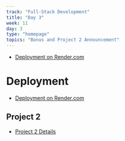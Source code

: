 ```yaml
---
track: "Full-Stack Development"
title: "Day 3"
week: 11
day: 3
type: "homepage"
topics: "Bonus and Project 2 Announcement"
---
```


- [Deployment on Render.com](/full-stack-development/week-11/day-3/lecture/lesson)

# Deployment

- [Deployment on Render.com](/full-stack-development/week-10/day-1/lecture/deployment)

## Project 2
- [Project 2 Details](/unit-projects/unit-two-project-requirements/)
